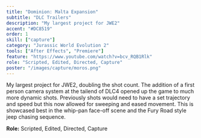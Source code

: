 ```yaml
---
title: "Dominion: Malta Expansion"
subtitle: "DLC Trailers"
description: "My largest project for JWE2"
accent: "#DC8519"
order: 1
skill: ["capture"]
category: "Jurassic World Evolution 2"
tools: ["After Effects", "Premiere"]
feature: "https://www.youtube.com/watch?v=bcv_RQB1Rlk"
role: "Scripted, Edited, Directed, Capture"
poster: "/images/capture/moros.png"
---
```


<script>
  import YouTube from '$lib/components/YouTube.svelte';
</script>

My largest project for JWE2, doubling the shot count. The addition of a first person camera system at the tailend of DLC4 opened up the game to much more dynamic shots. Previously shots would need to have a set trajectory and speed but this now allowed for sweeping and eased movement. This is showcased best in the whip-pan face-off scene and the Fury Road style jeep chasing sequence.

**Role:** Scripted, Edited, Directed, Capture

<YouTube url="https://www.youtube.com/watch?v=ZwD3YaPV7-o" />
